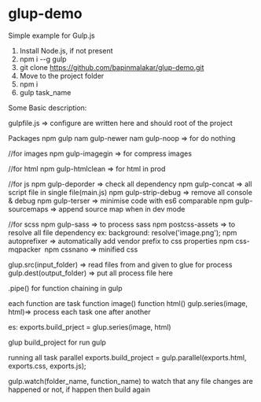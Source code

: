 # glup-demo

Simple example for Gulp.js

1. Install Node.js, if not present
2. npm i --g gulp
3. git clone https://github.com/bapinmalakar/glup-demo.git
4. Move to the project folder
5. npm i
6. gulp task_name

Some Basic description:

gulpfile.js => configure are written here and should root of the project

Packages
npm gulp
nam gulp-newer
nam gulp-noop => for do nothing

//for images
npm gulp-imagegin => for compress images

//for html
npm gulp-htmlclean => for html in prod

//for js
npm gulp-deporder => check all dependency
npm gulp-concat => all script file in single file(main.js) 
npm gulp-strip-debug => remove all console & debug
npm gulp-terser => minimise code with es6 comparable
npm gulp-sourcemaps => append source map when in dev mode

//for scss
npm gulp-sass => to process sass
npm postcss-assets => to resolve all file dependency ex: background: resolve('image.png');
npm autoprefixer => automatically add  vendor prefix to css properties
npm css-mqpacker 
npm cssnano => minified css

glup.src(input_folder) => read files from and given to glue for process
gulp.dest(output_folder) => put all process file here

.pipe() for function chaining in gulp

each function are task
function image()
function html()
gulp.series(image, html)=> process each task one after another

es: exports.build_prject = glup.series(image, html)

glup build_project for run gulp

running all task parallel
exports.build_project = gulp.parallel(exports.html, exports.css, exports.js);

gulp.watch(folder_name, function_name)
 to watch that any file changes are happened or not, if happen then build again 



